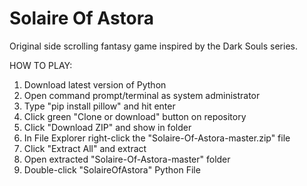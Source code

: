 # Solaire Of Astora
Original side scrolling fantasy game inspired by the Dark Souls series.

HOW TO PLAY:

1. Download latest version of Python
2. Open command prompt/terminal as system administrator
3. Type "pip install pillow" and hit enter
2. Click green "Clone or download" button on repository
3. Click "Download ZIP" and show in folder
4. In File Explorer right-click the "Solaire-Of-Astora-master.zip" file
5. Click "Extract All" and extract
6. Open extracted "Solaire-Of-Astora-master" folder
7. Double-click "SolaireOfAstora" Python File
